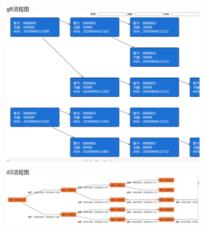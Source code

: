 <!--
 * @Descripttion: 
 * @version: 
 * @Author: zhouying
 * @Date: 2020-06-04 17:37:11
 * @LastEditors: zhouying
 * @LastEditTime: 2020-06-04 17:41:50
--> 
g6流程图
![avatar](img/g6.png)

d3流程图
![avatar](img/d3.png)